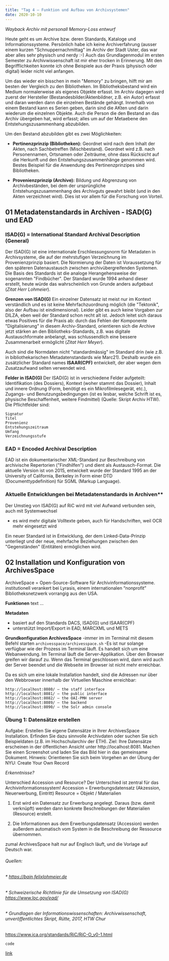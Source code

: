 ```yaml
---
title: "Tag 4 – Funktion und Aufbau von Archivsystemen"
date: 2020-10-10
---
```


*Wayback Archiv mit personall Memory-Loss*
*entwurf*

Heute geht es um Archive bzw. deren Standards, Kataloge und Informationssysteme. Persönlich habe ich keine Archiverfahrung (ausser einem kurzen "Schnuppernachmittag" im Archiv der Stadt Uster, das war aber alles sehr physisch und nerdy :-) Auch das Grundlagenmodul im ersten Semester zu 
Archivwissenschaft ist mir eher trocken in Erinnerung. Mit den Begrifflichkeiten konnte ich ohne Beispiele aus der Praxis (physisch oder digital) leider nicht viel anfangen. 

Um das wieder ein bisschen in mein "Memory" zu bringen, hilft mir am besten der Vergleich zu den Bibliotheken. Im Bibliotheksbestand wird ein Medium normalerweise als eigenes Objekte erfasst. Im Archiv dagegen wird zuerst der Hersteller (Bestandesbilder/Aktenbildner, z.B. ein Autor) erfasst und daran werden dann die einzelnen Bestände gehängt. Innerhalb von einem Bestand kann es Serien geben, darin sind die AKten und darin wiederum die einzelnen Objekte. Auch die Person die den Bestand an das Archiv übergeben hat, wird erfasst; alles um auf der Metaebene den Entstehungszusammenhang abzubilden.

Um den Bestand abzubilden gibt es zwei Möglichkeiten:
* **Pertinenzprinzip (Bibliotheken):** Geordnet wird nach dem Inhalt der Akten, nach Sachbetreffen (Mischbestand). Geordnet wird z.B. nach  Personennamen, Ortsnamen oder Zeiträume, ohne dass Rücksicht auf die Herkunft und den Entstehungszusammenhänge genommen wird. Bestes Beispiel für die Anwendung des Pertinenzprinzipes sind Bibliotheken.

* **Provenienzprinzip (Archive):** Bildung und Abgrenzung von Archivbeständen, bei dem der ursprüngliche Entstehungszusammenhang des Archivguts gewahrt bleibt (und in den Akten verzeichnet wird). Dies ist vor allem für die Forschung von Vorteil.


## 01 Metadatenstandards in Archiven - ISAD(G) und EAD

### ISAD(G) = International Standard Archival Description (General)

Der ISAD(G) ist eine internationale Erschliessungsnorm für Metadaten in Archivsysteme, die auf der mehrstufigen Verzeichnung im Provenienzprinzip basiert.
Die Normierung der Daten ist Voraussetzung für den späteren Datenaustausch  zwischen archivübergreifenden Systemen.
Die Basis des Standards ist die analoge Herangehensweise der sogenannten "Findbücher". Der Standard wurde 1994 anhand dieser erstellt, heute würde das wahrscheinlich von Grunde anders aufgebaut (*Zitat Herr Lohmeier*).

**Grenzen von ISAD(G)**
Ein einzelner Datensatz ist meist nur im Kontext verständlich und es ist keine Mehrfachzuordnung möglich (die "Tektonik", also der Aufbau ist eindimensional). Leider gibt es auch keine Vorgaben zur DILZA, eben weil der Standard schon recht alt ist. Jedoch leitet sich daraus etwas Positives für die Praxis ab: durch das Fehlen der Komponente "Digitalisierung" in diesem Archiv-Standard, orientieren sich die Archive jetzt stärken an den Bibliotheks-Standards, z.B. was digitale Austauschformate anbelangt, was schlussendlich eine bessere Zusammenarbeit ermöglicht (*Zitat Herr Meyer*). 

Auch sind die Normdaten nicht "standardmässig" im Standard drin (wie z.B. in bibliothekarischen Metadatenstandards wie Marc21). Deshalb wurde ein zusätzlicher  Standard names **ISAAR(CPF)** entwickelt, der aber wegen dem Zusatzaufwand selten verwendet wird. 

**Felder in ISAD(G)**
Der ISAD(G) ist in verschiedene Felder aufgeteilt: Identifikation (des Dossiers), Kontext (woher stammt das Dossier), Inhalt und innere Ordnung (Form, benötigt es ein Mikrofilmlesegerät, etc.), Zugangs- und Benutzungsbedingungen (ist es lesbar, welche Schrift ist es, physische Beschaffenheit, weitere Findmittel) (Quelle: Skript Archiv HTW). Die Pflichtfelder sind:

    Signatur
    Titel
    Provenienz
    Entstehungszeitraum
    Umfang
    Verzeichnungsstufe


### EAD = Encoded Archival Description
EAD ist ein dokumentarischer XML-Standard zur Beschreibung von archivische Repertorien ("Findhilfen") und dient als Austausch-Format.
Die aktuelle Version ist von 2015, entwickelt wurde der Standard 1995 an der University of California, Berkeley in Form einer DTD (Documenttypdefinition) für SGML (Markup Language).


### Aktuelle Entwicklungen bei Metadatenstandards in Archiven**
Der Umstieg von ISAD(G) auf RiC wird mit viel Aufwand verbunden sein, auch mit Systemwechsel
* es wird mehr digitale Volltexte geben, auch für Handschriften, weil OCR mehr eingesetzt wird

Ein neuer Standard ist in Entwicklung, der dem Linked-Data-Prinzip unterliegt und der neue, mehrfache Beziehungen zwischen den "Gegenständen" (Entitäten) ermöglichen wird.




## 02 Installation und Konfiguration von ArchivesSpace
ArchiveSpace = Open-Source-Software für Archivinformationssysteme.
institutionell verankert bei Lyrasis, einem internationalen “nonprofit” Bibliotheksnetzwerk vorrangig aus den USA.

**Funktionen**
text ...

**Metadaten**
* basiert auf den Standards DACS, ISAD(G) und ISAAR(CPF)
* unterstützt Import/Export in EAD, MARCXML und METS

**Grundkonfiguration ArchivesSpace**
-immer im im Terminal mit diesem Befehl starten `archivesspace/archivesspace.sh`
-Es ist nur solange verfügbar wie der Prozess im Terminal läuft. Es handelt sich um eine Webanwendung. Im Terminal läuft die Server-Applikation. Über den Browser greifen wir darauf zu. Wenn das Terminal geschlossen wird, dann wird auch der Server beendet und die Webseite im Browser ist nicht mehr erreichbar.

Da es sich um eine lokale Installation handelt, sind die Adressen nur über den Webbrowser innerhalb der Virtuellen Maschine erreichbar:

    http://localhost:8080/ – the staff interface
    http://localhost:8081/ – the public interface
    http://localhost:8082/ – the OAI-PMH server
    http://localhost:8089/ – the backend
    http://localhost:8090/ – the Solr admin console



### Übung 1: Datensätze erstellen
Aufgabe:
Erstellen Sie eigene Datensätze in Ihrer ArchivesSpace Installation. Erfinden Sie dazu sinnvolle Archivdaten oder suchen Sie sich Beispieldaten (z.B. im Hochschularchiv der ETH).
Ziel: 
Ihre Datensätze erscheinen in der öffentlichen Ansicht unter http://localhost:8081. Machen Sie einen Screenshot und laden Sie das Bild hier in das gemeinsame Dokument.
Hinweis: Orientieren Sie sich beim Vorgehen an der Übung der NYU: Create Your Own Record


*Erkenntnisse?*

Unterschied Accession und Resource?
Der Unterschied ist zentral für das Archivinformationssystem!
Accession = Erwerbungsdatensatz (Akzession, Neuerwerbung, Eintritt)
Resource = Objekt / Materialien

1. Erst wird ein Datensatz zur Erwerbung angelegt. Daraus (bzw. damit verknüpft) werden dann konkrete Beschreibungen der Materialien (Resource) erstellt.

2. Die Informationen aus dem Erwerbungsdatensatz (Accession) werden außerdem automatisch vom System in die Beschreibung der Ressource übernommen.


zumal ArchivesSpace halt nur auf Englisch läuft, und die Vorlage auf Deutsch war. 






###### Quellen:
###### * https://bain.felixlohmeier.de
###### * Schweizerische Richtlinie für die Umsetzung von ISAD(G) https://www.loc.gov/ead/
###### * Grundlagen der Informationswissenschaften: Archivwissenschaft, unveröffentlichtes Skript, Rütte, 2017, HTW Chur
https://www.ica.org/standards/RiC/RiC-O_v0-1.html



`code `

[link](URL)
